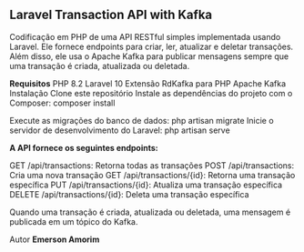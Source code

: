 ## Laravel Transaction API with Kafka
Codificação em PHP de uma API RESTful simples implementada usando Laravel. Ele fornece endpoints para criar, ler, atualizar e deletar transações. Além disso, ele usa o Apache Kafka para publicar mensagens sempre que uma transação é criada, atualizada ou deletada.

**Requisitos**
PHP 8.2
Laravel 10
Extensão RdKafka para PHP
Apache Kafka
Instalação
Clone este repositório
Instale as dependências do projeto com o Composer: composer install

Execute as migrações do banco de dados: php artisan migrate
Inicie o servidor de desenvolvimento do Laravel: php artisan serve

**A API fornece os seguintes endpoints:**

GET /api/transactions: Retorna todas as transações
POST /api/transactions: Cria uma nova transação
GET /api/transactions/{id}: Retorna uma transação específica
PUT /api/transactions/{id}: Atualiza uma transação específica
DELETE /api/transactions/{id}: Deleta uma transação específica

Quando uma transação é criada, atualizada ou deletada, uma mensagem é publicada em um tópico do Kafka.

Autor
**Emerson Amorim**